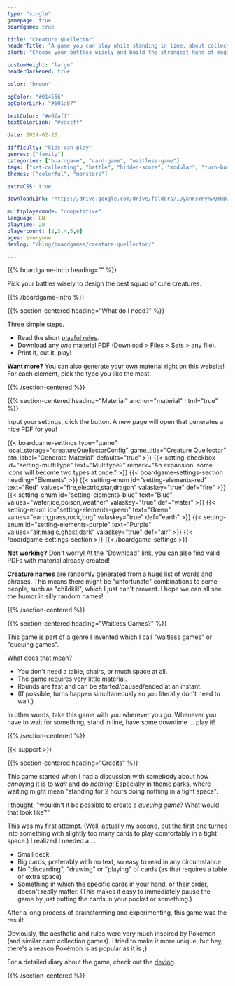```yaml
---
type: "single"
gamepage: true
boardgame: true

title: "Creature Quellector"
headerTitle: "A game you can play while standing in line, about collecting and battling creatures"
blurb: "Choose your battles wisely and build the strongest hand of magical creatures. A waitless game, playable without table, chairs, or loads of material"

customHeight: "large"
headerDarkened: true

color: "brown"

bgColor: "#014556"
bgColorLink: "#601a87"

textColor: "#e6faff"
textColorLink: "#edccff"

date: 2024-02-25

difficulty: "kids-can-play"
genres: ["family"]
categories: ["boardgame", "card-game", "waitless-game"]
tags: ["set-collecting", "battle", "hidden-score", "modular", "turn-based"]
themes: ["colorful", "monsters"]

extraCSS: true

downloadLink: "https://drive.google.com/drive/folders/1UyxnFsYPynwQmRD2xbAh7RQyIC7yYAJi"

multiplayermode: "competitive"
language: EN
playtime: 20
playercount: [2,3,4,5,6]
ages: everyone
devlog: "/blog/boardgames/creature-quellector/"

---
```


{{% boardgame-intro heading="" %}}

Pick your battles wisely to design the best squad of cute creatures.

{{% /boardgame-intro %}}

{{% section-centered heading="What do I need?" %}}

Three simple steps.
* Read the short [playful rules](rules).
* Download any _one_ material PDF (Download > Files > Sets > any file).
* Print it, cut it, play!

**Want more?** You can also [generate your own material](#material) right on this website! For each element, pick the type you like the most.

{{% /section-centered %}}

{{% section-centered heading="Material" anchor="material" html="true" %}}

<p>Input your settings, click the button. A new page will open that generates a nice PDF for you!</p>

{{< boardgame-settings type="game" local_storage="creatureQuellectorConfig" game_title="Creature Quellector" btn_label="Generate Material" defaults="true" >}}
  {{< setting-checkbox id="setting-multiType" text="Multitype?" remark="An expansion: some icons will become two types at once." >}}
  {{< boardgame-settings-section heading="Elements" >}}
    {{< setting-enum id="setting-elements-red" text="Red" values="fire,electric,star,dragon" valaskey="true" def="fire" >}}
    {{< setting-enum id="setting-elements-blue" text="Blue" values="water,ice,poison,weather" valaskey="true" def="water" >}}
    {{< setting-enum id="setting-elements-green" text="Green" values="earth,grass,rock,bug" valaskey="true" def="earth" >}}
    {{< setting-enum id="setting-elements-purple" text="Purple" values="air,magic,ghost,dark" valaskey="true" def="air" >}}
  {{< /boardgame-settings-section >}}
{{< /boardgame-settings >}}

<p class="setting-remark"><strong>Not working?</strong> Don't worry! At the "Download" link, you can also find valid PDFs with material already created!</p> 

<p class="setting-remark"><strong>Creature names</strong> are randomly generated from a huge list of words and phrases. This means there might be "unfortunate" combinations to some people, such as "childkill", which I just can't prevent. I hope we can all see the humor in silly random names!

{{% /section-centered %}}

{{% section-centered heading="Waitless Games?" %}}

This game is part of a genre I invented which I call "waitless games" or "queuing games".

What does that mean?

* You don't need a table, chairs, or much space at all.
* The game requires very little material.
* Rounds are fast and can be started/paused/ended at an instant.
* (If possible, turns happen simultaneously so you literally don't need to wait.)

In other words, take this game with you wherever you go. Whenever you have to wait for something, stand in line, have some downtime ... play it!

{{% /section-centered %}}

{{< support >}}

{{% section-centered heading="Credits" %}}

This game started when I had a discussion with somebody about how _annoying_ it is to _wait_ and do _nothing_! Especially in theme parks, where waiting might mean "standing for 2 hours doing nothing in a tight space".

I thought: "wouldn't it be possible to create a _queuing game_? What would that look like?"

This was my first attempt. (Well, actually my second, but the first one turned into something with slightly too many cards to play comfortably in a tight space.) I realized I needed a ...

* Small deck
* Big cards, preferably with no text, so easy to read in any circumstance.
* No "discarding", "drawing" or "playing" of cards (as that requires a table or extra space)
* Something in which the specific cards in your hand, or their order, doesn't really matter. (This makes it easy to immediately pause the game by just putting the cards in your pocket or something.)

After a long process of brainstorming and experimenting, this game was the result.

Obviously, the aesthetic and rules were very much inspired by Pokémon (and similar card collection games). I tried to make it more unique, but hey, there's a reason Pokémon is as popular as it is ;)

For a detailed diary about the game, check out the [devlog](/blog/boardgames/creature-quellector).

{{% /section-centered %}}

<!--- Loads a random element-related theme for the whole page --->
<script>
  const themes = ["red", "blue", "green", "purple"];
  const randTheme = themes[Math.floor(Math.random() * themes.length)];
  document.body.classList.add("theme-" + randTheme);
</script>